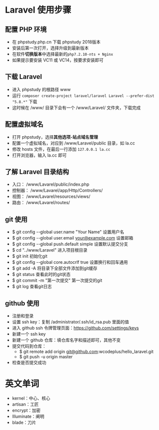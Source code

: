# Laravel 使用步骤

## 配置 PHP 环境
- 在 phpstudy.php.cn 下载 phpstudy 2018版本
- 安装后第一次打开，选择升级到最新版本
- 在软件**切换版本**中选择最新的`php7.2.10-nts + Nginx`
- 如果提示要安装 VC11 或 VC14，按要求安装即可

## 下载 Laravel
- 进入 phpstudy 的根路径 www
- 运行 `composer create-project laravel/laravel Laravel --prefer-dist "5.8.*"` 下载
- 这时候在 /www/ 目录下会有一个 /www/Laravel/ 文件夹，下载完成

## 配置虚拟域名
- 打开 phpstudy，选择**其他选项-站点域名管理**
- 配置一个虚拟域名，对应到 /www/Laravel/public 目录，如 la.cc
- 修改 hosts 文件，在最后一行添加 `127.0.0.1 la.cc`
- 打开浏览器，输入 la.cc 即可

## 了解 Laravel 目录结构
- 入口：    /www/Lavarel/public/index.php
- 控制器：  /www/Lavarel/app/Http/Controllers/
- 视图：    /www/Lavarel/resources/views/
- 路由：    /www/Lavarel/routes/

## git 使用
- $ git config --global user.name "Your Name"           设置用户名
- $ git config --global user.email your@example.com     设置邮箱
- $ git config --global push.default simple             设置默认提交分支
- $ cd "../www/Laravel"                                 进入项目根目录
- $ git init                                            初始化git
- $ git config --global core.autocrlf true              设置换行和回车通用
- $ git add -A                                          将目录下全部文件添加到git缓存
- $ git status                                          查看此时的git状态
- $ git commit -m "第一次提交"                           第一次提交的git
- $ git log                                             查看git日志

## github 使用
- 注册和登录
- 设置 ssh key：复制 /administrator/.ssh/id_rsa.pub 里面的值
- 进入 github ssh 令牌管理页面：https://github.com/settings/keys 
- 新建一个 ssh key
- 新建一个 github 仓库：填仓库名字和描述即可，其他不变
- 提交代码到仓库：
    - $ git remote add origin git@github.com:wcodeplus/hello_laravel.git
    - $ git push -u origin master
- 检查是否提交成功

# 英文单词

- kernel：中心、核心
- artisan：工匠
- encrypt：加密
- Illuminate：阐明
- blade：刀片